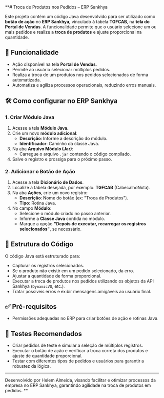 **# Troca de Produtos nos Pedidos – ERP Sankhya

Este projeto contém um código Java desenvolvido para ser utilizado como **botão de ação** no **ERP Sankhya**, vinculado à tabela **TGFCAB**, na **tela do Portal de Vendas**. A funcionalidade permite que o usuário selecione um ou mais pedidos e realize a **troca de produtos** e ajuste proporcional na quantidade.

## 📌 Funcionalidade

- Ação disponível na tela **Portal de Vendas**.
- Permite ao usuário selecionar múltiplos pedidos.
- Realiza a troca de um produtos nos pedidos selecionados de forma automatizada.
- Automatiza e agiliza processos operacionais, reduzindo erros manuais.

## 🛠️ Como configurar no ERP Sankhya

### 1. Criar Módulo Java

1. Acesse a tela **Módulo Java**.
2. Crie um novo **módulo adicional**:
   - **Descrição**: Informe a descrição do módulo.
   - **Identificador**: Caminho da classe Java.
3. Na aba **Arquivo Módulo (Jar)**:
   - Carregue o arquivo `.jar` contendo o código compilado.
4. Salve o registro e prossiga para o próximo passo.

### 2. Adicionar o Botão de Ação

1. Acesse a tela **Dicionário de Dados**.
2. Localize a tabela desejada, por exemplo: **TGFCAB** (CabecalhoNota).
3. Na aba **Ações**, crie um novo registro:
   - **Descrição**: Nome do botão (ex: "Troca de Produtos").
   - **Tipo**: Rotina Java.
4. No campo **Módulo**:
   - Selecione o módulo criado no passo anterior.
   - Informe a **Classe Java** contida no módulo.
   - Marque a opção **"Depois de executar, recarregar os registros selecionados"**, se necessário.

## 🧩 Estrutura do Código

O código Java está estruturado para:

- Capturar os registros selecionados.
- Se o produto não existir em um pedido selecionado, da erro.
- Ajustar a quantidade de forma proporcional.
- Executar a troca de produtos nos pedidos utilizando os objetos da API Sankhya (`DynamicVO`, etc.).
- Tratar possíveis erros e exibir mensagens amigáveis ao usuário final.

## ✅ Pré-requisitos

- Permissões adequadas no ERP para criar botões de ação e rotinas Java.

## 🧪 Testes Recomendados

- Criar pedidos de teste e simular a seleção de múltiplos registros.
- Executar o botão de ação e verificar a troca correta dos produtos e ajuste de quantidade proporcional. 
- Testar com diferentes tipos de pedidos e usuários para garantir a robustez da lógica.

---

Desenvolvido por Helem Almeida, visando facilitar e otimizar processos da empresa no ERP Sankhya, garantindo agilidade na troca de produtos em pedidos.
**
